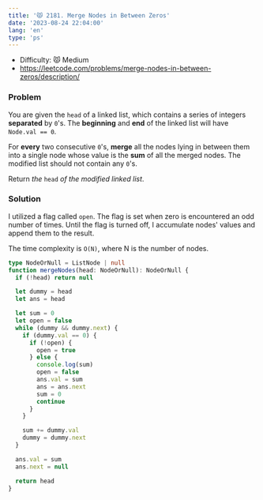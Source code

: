 ```yaml
---
title: '😾 2181. Merge Nodes in Between Zeros'
date: '2023-08-24 22:04:00'
lang: 'en'
type: 'ps'
---
```


- Difficulty: 😾 Medium
- https://leetcode.com/problems/merge-nodes-in-between-zeros/description/

### Problem

You are given the `head` of a linked list, which contains a series of integers **separated** by `0`'s. The **beginning** and **end** of the linked list will have `Node.val == 0`.

For **every** two consecutive `0`'s, **merge** all the nodes lying in between them into a single node whose value is the **sum** of all the merged nodes. The modified list should not contain any `0`'s.

Return _the_ `head` _of the modified linked list_.

### Solution

I utilized a flag called `open`. The flag is set when zero is encountered an odd number of times. Until the flag is turned off, I accumulate nodes' values and append them to the result.

The time complexity is `O(N)`, where N is the number of nodes.

```ts
type NodeOrNull = ListNode | null
function mergeNodes(head: NodeOrNull): NodeOrNull {
  if (!head) return null

  let dummy = head
  let ans = head

  let sum = 0
  let open = false
  while (dummy && dummy.next) {
    if (dummy.val == 0) {
      if (!open) {
        open = true
      } else {
        console.log(sum)
        open = false
        ans.val = sum
        ans = ans.next
        sum = 0
        continue
      }
    }

    sum += dummy.val
    dummy = dummy.next
  }

  ans.val = sum
  ans.next = null

  return head
}
```
